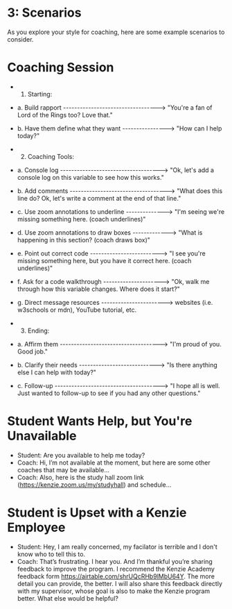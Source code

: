# 3: Scenarios

As you explore your style for coaching, here are some example scenarios to consider.

# Coaching Session

- 1. Starting:
- a. Build rapport ----------------------------------> "You're a fan of Lord of the Rings too? Love that."
- b. Have them define what they want ----------------> "How can I help today?"

- 2.  Coaching Tools:
- a. Console log ------------------------------------> "Ok, let's add a console log on this variable to see how this works."
- b. Add comments -----------------------------------> "What does this line do? Ok, let's write a comment at the end of that line."
- c. Use zoom annotations to underline --------------> "I'm seeing we're missing something here. (coach underlines)"
- d. Use zoom annotations to draw boxes -------------> "What is happening in this section? (coach draws box)"
- e. Point out correct code -------------------------> "I see you're missing something here, but you have it correct here. (coach underlines)"
- f. Ask for a code walkthrough ---------------------> "Ok, walk me through how this variable changes. Where does it start?"
- g. Direct message resources -----------------------> websites (i.e. w3schools or mdn), YouTube tutorial, etc.

- 3. Ending:
- a. Affirm them ------------------------------------> "I'm proud of you. Good job."
- b. Clarify their needs ----------------------------> "Is there anything else I can help with today?"
- c. Follow-up --------------------------------------> "I hope all is well. Just wanted to follow-up to see if you had any other questions."

# Student Wants Help, but You're Unavailable

- Student: Are you available to help me today?
- Coach: Hi, I’m not available at the moment, but here are some other coaches that may be available...
- Coach: Also, here is the study hall zoom link (https://kenzie.zoom.us/my/studyhall) and schedule...

# Student is Upset with a Kenzie Employee

- Student: Hey, I am really concerned, my facilator is terrible and I don't know who to tell this to.
- Coach: That’s frustrating. I hear you. And I’m thankful you’re sharing feedback to improve the program. I recommend the Kenzie Academy feedback form https://airtable.com/shrUQcRHb9lMbU64Y. The more detail you can provide, the better. I will also share this feedback directly with my supervisor, whose goal is also to make the Kenzie program better. What else would be helpful?
